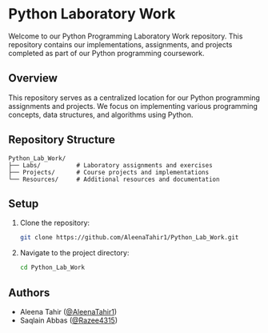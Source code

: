 # Python Laboratory Work

Welcome to our Python Programming Laboratory Work repository. This repository contains our implementations, assignments, and projects completed as part of our Python programming coursework.

## Overview

This repository serves as a centralized location for our Python programming assignments and projects. We focus on implementing various programming concepts, data structures, and algorithms using Python.

## Repository Structure

```
Python_Lab_Work/
├── Labs/          # Laboratory assignments and exercises
├── Projects/      # Course projects and implementations
└── Resources/     # Additional resources and documentation
```

## Setup

1. Clone the repository:
   ```bash
   git clone https://github.com/AleenaTahir1/Python_Lab_Work.git
   ```

2. Navigate to the project directory:
   ```bash
   cd Python_Lab_Work
   ```

## Authors

- Aleena Tahir ([@AleenaTahir1](https://github.com/AleenaTahir1))
- Saqlain Abbas ([@Razee4315](https://github.com/Razee4315))
